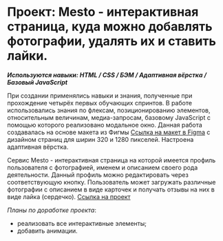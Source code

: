 # Проект: Mesto - интерактивная страница, куда можно добавлять фотографии, удалять их и ставить лайки.

**_Используются навыки: HTML / CSS / БЭМ / Адаптивная вёрстка / Базовый JavaScript_**

При создании применялись навыки и знания, полученные при прохождение четырёх первых обучающих спринтов. В работе использовались знания по флексам, позиционированию элементов, относительным величинам, медиа-запросам, базовому JavaScript с помощью которого реализовано модальное окно. Данная работа создавалась на основе макета из Фигмы [Ссылка на макет в Figma](https://www.figma.com/file/2cn9N9jSkmxD84oJik7xL7/JavaScript.-Sprint-4?node-id=0%3A1) с дизайном страниц для ширин 320 и 1280 пикселей. Настроена адаптивная вёрстка.

Сервис Mesto - интерактивная страница на которой имеется профиль пользователя с фотографией, именем и описанием своего рода деятельности. Данный профиль можно редактировать через соответствующую кнопку. Пользователь может загружать различные фотографии с описанием в виде карточек и получать отзывы на них в виде лайка (сердечко). [Ссылка на проект](https://tkirill34.github.io/mesto/)

*Планы по доработке проекта*:
* реализовать все интерактивные элементы;
* добавить анимации.
